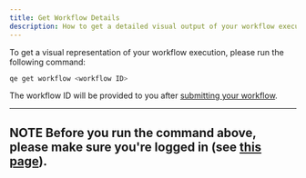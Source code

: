 ```yaml
---
title: Get Workflow Details
description: How to get a detailed visual output of your workflow execution
---
```


To get a visual representation of your workflow execution, please run the following command:

```Bash
qe get workflow <workflow ID>
```

The workflow ID will be provided to you after [submitting your workflow](./submit).

---
**NOTE**
Before you run the command above, please make sure you're logged in (see [this page](./login)).
---